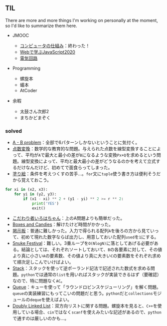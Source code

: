 ## TIL

There are more and more things I'm working on personally at the moment, so I'd like to summarize them here.

- JMOOC
  - [コンピュータの仕組み](https://pf.fisdom.org/course/mypage.html)：終わった！
  - [Webで学ぶJavaScript2020](https://pf.fisdom.org/course/mypage.html)
  - [電気回路](https://pf.fisdom.org/course/mypage.html)
 
- Programming
  - 螺旋本
  - 蟻本
  - AtCoder
 
- 余暇
  - 太鼓さん次郎2
  - まちかどまぞく

### solved

- [A - B problem](https://atcoder.jp/contests/arc039/tasks/arc039_a)：全部で6パターンしかないということに気付く。
- [点数変換](https://atcoder.jp/contests/arc043/tasks/arc043_a)：数学的な教育的な問題。与えられた点数を線型変換することによって、平均が`A`で最大と最小の差が`B`になるような変換`Px+Q`を求めるという問題。線型変換によって、平均と最大最小の差がどうなるのかを考えて立式するだけなんだけど、初めてで面食らってしまった。
- [塗り絵](https://atcoder.jp/contests/arc051/tasks/arc051_a)：条件を考えつくすの苦手...。`for`文に`tuple`使う書き方は便利そうだから覚えておこう。

```python
for xi in (x2, x3):
	for yi in (y2, y3):
		if (x1 - xi) ** 2 + (y1 - yi) ** 2 >= r ** 2:
			print('YES')
			exit()
```

- [こだわり者いろはちゃん](https://atcoder.jp/contests/arc058/tasks/arc058_a)：上のA問題よりも簡単だった。 
- [Boxes and Candies](https://atcoder.jp/contests/arc064/tasks/arc064_a)：解けたけど時間がかかった。
- [掲示板](https://atcoder.jp/contests/arc042/tasks/arc042_a)：普通に難しかった。入力で得られる配列`A`を後ろの方から見ていって、初めて現れた数字ならば出力し、用意しておいた配列`used`を`1`にする。
- [Snuke Festival](https://atcoder.jp/contests/arc084/tasks/arc084_a)：難しい。3重ループを`O(NlogN)`に落としてあげる必要がある。結論としては、それぞれソートしておいて、`B`の各要素に対して、その値より真に小さい`A`の要素数、その値より真に大きい`C`の要素数をそれぞれ求めて順次足しこんでいけばよい。
- [Stack](https://onlinejudge.u-aizu.ac.jp/courses/lesson/1/ALDS1/3/ALDS1_3_A)：スタックを使って逆ポーランド記法で記述された数式を求める問題。`python`では通常の`list`を用いればスタックが実装できるはず（要確認）なので、特に問題なく`AC`。
- [Queue](https://onlinejudge.u-aizu.ac.jp/courses/lesson/1/ALDS1/3/ALDS1_3_B)：キューを使って「ラウンドロビンスケジューリング」を解く問題。`queue`の実装練習にもってこいの問題だと思う。`python`だと`collections`モジュールの`deque`を使えばよい。
- [Doubly Linked List](https://onlinejudge.u-aizu.ac.jp/courses/lesson/1/ALDS1/3/ALDS1_3_C)：双方向リストに関する問題。螺旋本を見ると、`C++`を使用している場合、`cin`ではなく`scanf`を使えみたいな記述があるので、`python`で通すのは厳しいのかも...。
